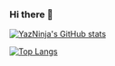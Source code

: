 ### Hi there 👋

<!--
**yazninja/yazninja** is a ✨ _special_ ✨ repository because its `README.md` (this file) appears on your GitHub profile.

Here are some ideas to get you started:

- 🔭 I’m currently working on ...
- 🌱 I’m currently learning ...
- 👯 I’m looking to collaborate on ...
- 🤔 I’m looking for help with ...
- 💬 Ask me about ...
- 📫 How to reach me: ...
- 😄 Pronouns: ...
- ⚡ Fun fact: ...
-->
[![YazNinja's GitHub stats](https://github-readme-stats.vercel.app/api?username=yazninja&count_private=true&show_icons=true)
](https://github.com/anuraghazra/github-readme-stats)

[![Top Langs](https://github-readme-stats.vercel.app/api/top-langs/?username=anuraghazra&langs_count=10a&exclude_repo=Cider)](https://github.com/anuraghazra/github-readme-stats)

